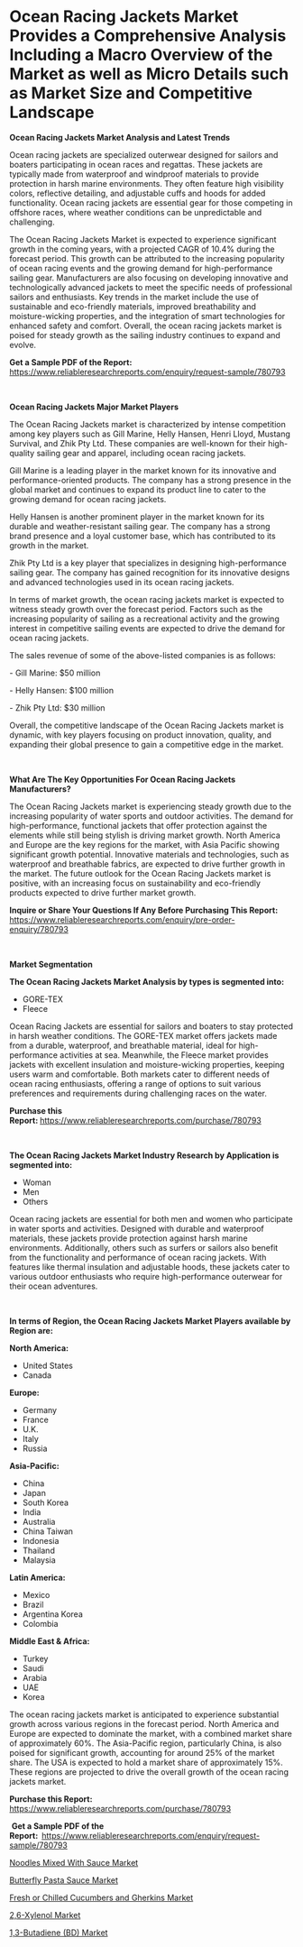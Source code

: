 <p><h1>Ocean Racing Jackets Market Provides a Comprehensive Analysis Including a Macro Overview of the Market as well as Micro Details such as Market Size and Competitive Landscape</h1></p><p><strong>Ocean Racing Jackets Market Analysis and Latest Trends</strong></p>
<p><p>Ocean racing jackets are specialized outerwear designed for sailors and boaters participating in ocean races and regattas. These jackets are typically made from waterproof and windproof materials to provide protection in harsh marine environments. They often feature high visibility colors, reflective detailing, and adjustable cuffs and hoods for added functionality. Ocean racing jackets are essential gear for those competing in offshore races, where weather conditions can be unpredictable and challenging.</p><p>The Ocean Racing Jackets Market is expected to experience significant growth in the coming years, with a projected CAGR of 10.4% during the forecast period. This growth can be attributed to the increasing popularity of ocean racing events and the growing demand for high-performance sailing gear. Manufacturers are also focusing on developing innovative and technologically advanced jackets to meet the specific needs of professional sailors and enthusiasts. Key trends in the market include the use of sustainable and eco-friendly materials, improved breathability and moisture-wicking properties, and the integration of smart technologies for enhanced safety and comfort. Overall, the ocean racing jackets market is poised for steady growth as the sailing industry continues to expand and evolve.</p></p>
<p><strong>Get a Sample PDF of the Report:&nbsp;</strong> <a href="https://www.reliableresearchreports.com/enquiry/request-sample/780793">https://www.reliableresearchreports.com/enquiry/request-sample/780793</a></p>
<p>&nbsp;</p>
<p><strong>Ocean Racing Jackets Major Market Players</strong></p>
<p><p>The Ocean Racing Jackets market is characterized by intense competition among key players such as Gill Marine, Helly Hansen, Henri Lloyd, Mustang Survival, and Zhik Pty Ltd. These companies are well-known for their high-quality sailing gear and apparel, including ocean racing jackets. </p><p>Gill Marine is a leading player in the market known for its innovative and performance-oriented products. The company has a strong presence in the global market and continues to expand its product line to cater to the growing demand for ocean racing jackets.</p><p>Helly Hansen is another prominent player in the market known for its durable and weather-resistant sailing gear. The company has a strong brand presence and a loyal customer base, which has contributed to its growth in the market.</p><p>Zhik Pty Ltd is a key player that specializes in designing high-performance sailing gear. The company has gained recognition for its innovative designs and advanced technologies used in its ocean racing jackets.</p><p>In terms of market growth, the ocean racing jackets market is expected to witness steady growth over the forecast period. Factors such as the increasing popularity of sailing as a recreational activity and the growing interest in competitive sailing events are expected to drive the demand for ocean racing jackets.</p><p>The sales revenue of some of the above-listed companies is as follows:</p><p>- Gill Marine: $50 million</p><p>- Helly Hansen: $100 million</p><p>- Zhik Pty Ltd: $30 million</p><p>Overall, the competitive landscape of the Ocean Racing Jackets market is dynamic, with key players focusing on product innovation, quality, and expanding their global presence to gain a competitive edge in the market.</p></p>
<p>&nbsp;</p>
<p><strong>What Are The Key Opportunities For Ocean Racing Jackets Manufacturers?</strong></p>
<p><p>The Ocean Racing Jackets market is experiencing steady growth due to the increasing popularity of water sports and outdoor activities. The demand for high-performance, functional jackets that offer protection against the elements while still being stylish is driving market growth. North America and Europe are the key regions for the market, with Asia Pacific showing significant growth potential. Innovative materials and technologies, such as waterproof and breathable fabrics, are expected to drive further growth in the market. The future outlook for the Ocean Racing Jackets market is positive, with an increasing focus on sustainability and eco-friendly products expected to drive further market growth.</p></p>
<p><strong>Inquire or Share Your Questions If Any Before Purchasing This Report:</strong> <a href="https://www.reliableresearchreports.com/enquiry/pre-order-enquiry/780793">https://www.reliableresearchreports.com/enquiry/pre-order-enquiry/780793</a></p>
<p>&nbsp;</p>
<p><strong>Market Segmentation</strong></p>
<p><strong>The Ocean Racing Jackets Market Analysis by types is segmented into:</strong></p>
<p><ul><li>GORE-TEX</li><li>Fleece</li></ul></p>
<p><p>Ocean Racing Jackets are essential for sailors and boaters to stay protected in harsh weather conditions. The GORE-TEX market offers jackets made from a durable, waterproof, and breathable material, ideal for high-performance activities at sea. Meanwhile, the Fleece market provides jackets with excellent insulation and moisture-wicking properties, keeping users warm and comfortable. Both markets cater to different needs of ocean racing enthusiasts, offering a range of options to suit various preferences and requirements during challenging races on the water.</p></p>
<p><strong>Purchase this Report:&nbsp;</strong><a href="https://www.reliableresearchreports.com/purchase/780793">https://www.reliableresearchreports.com/purchase/780793</a></p>
<p>&nbsp;</p>
<p><strong>The Ocean Racing Jackets Market Industry Research by Application is segmented into:</strong></p>
<p><ul><li>Woman</li><li>Men</li><li>Others</li></ul></p>
<p><p>Ocean racing jackets are essential for both men and women who participate in water sports and activities. Designed with durable and waterproof materials, these jackets provide protection against harsh marine environments. Additionally, others such as surfers or sailors also benefit from the functionality and performance of ocean racing jackets. With features like thermal insulation and adjustable hoods, these jackets cater to various outdoor enthusiasts who require high-performance outerwear for their ocean adventures.</p></p>
<p>&nbsp;</p>
<p><strong>In terms of Region, the Ocean Racing Jackets Market Players available by Region are:</strong></p>
<p>
    <p> <strong> North America: </strong>
        <ul>
            <li>United States</li>
            <li>Canada</li>
        </ul>
        </p> 
    <p> <strong> Europe: </strong>
        <ul>
            <li>Germany</li>
            <li>France</li>
            <li>U.K.</li>
            <li>Italy</li>
            <li>Russia</li>
        </ul>
        </p> 
    <p> <strong> Asia-Pacific: </strong>
        <ul>
            <li>China</li>
            <li>Japan</li>
            <li>South Korea</li>
            <li>India</li>
            <li>Australia</li>
            <li>China Taiwan</li>
            <li>Indonesia</li>
            <li>Thailand</li>
            <li>Malaysia</li>
        </ul>
        </p> 
    <p> <strong> Latin America: </strong>
        <ul>
            <li>Mexico</li>
            <li>Brazil</li>
            <li>Argentina Korea</li>
            <li>Colombia</li>
        </ul>
        </p> 
    <p> <strong> Middle East & Africa: </strong>
        <ul>
            <li>Turkey</li>
            <li>Saudi</li>
            <li>Arabia</li>
            <li>UAE</li>
            <li>Korea</li>
        </ul>
    </p>
    </p>
<p><p>The ocean racing jackets market is anticipated to experience substantial growth across various regions in the forecast period. North America and Europe are expected to dominate the market, with a combined market share of approximately 60%. The Asia-Pacific region, particularly China, is also poised for significant growth, accounting for around 25% of the market share. The USA is expected to hold a market share of approximately 15%. These regions are projected to drive the overall growth of the ocean racing jackets market.</p></p>
<p><strong>Purchase this Report: </strong><a href="https://www.reliableresearchreports.com/purchase/780793">https://www.reliableresearchreports.com/purchase/780793</a></p>
<p>&nbsp;<strong>Get a Sample PDF of the Report:&nbsp;&nbsp;</strong><a href="https://www.reliableresearchreports.com/enquiry/request-sample/780793">https://www.reliableresearchreports.com/enquiry/request-sample/780793</a></p>
<p><strong></strong></p>
<p><p><a href="https://medium.com/@gaberaynor54567/noodles-mixed-with-sauce-market-furnishes-information-on-market-share-market-trends-and-market-d9056e70d12f">Noodles Mixed With Sauce Market</a></p><p><a href="https://medium.com/@gaberaynor54567/butterfly-pasta-sauce-market-share-evolution-and-market-growth-trends-2024-2031-c6f62cc9d63c">Butterfly Pasta Sauce Market</a></p><p><a href="https://medium.com/@gaberaynor54567/fresh-or-chilled-cucumbers-and-gherkins-market-trends-forecast-and-competitive-analysis-to-2031-24424081705b">Fresh or Chilled Cucumbers and Gherkins Market</a></p><p><a href="https://github.com/Alonsoolds3wq1d81czn8rbol/Market-Research-Report-List-1/blob/main/26-xylenol-market.md">2,6-Xylenol Market</a></p><p><a href="https://github.com/RickHolmes3/Market-Research-Report-List-3/blob/main/13-butadiene-bd-market.md">1,3-Butadiene (BD) Market</a></p></p>